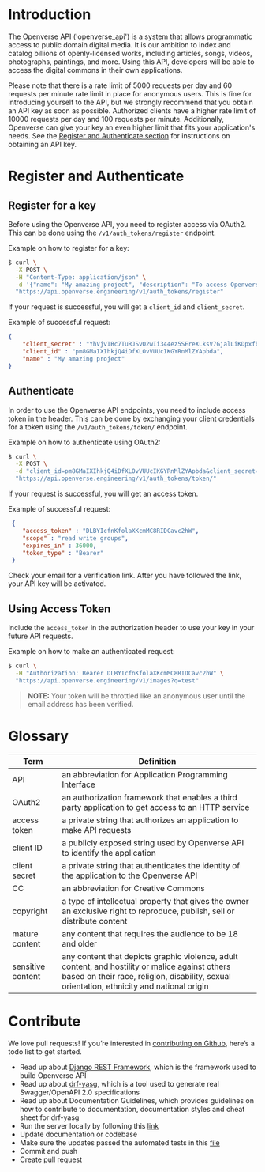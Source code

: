 # Introduction

The Openverse API ('openverse_api') is a system that allows programmatic access
to public domain digital media. It is our ambition to index and catalog billions
of openly-licensed works, including articles, songs, videos, photographs,
paintings, and more. Using this API, developers will be able to access the
digital commons in their own applications.

Please note that there is a rate limit of 5000 requests per day and 60 requests
per minute rate limit in place for anonymous users. This is fine for introducing
yourself to the API, but we strongly recommend that you obtain an API key as
soon as possible. Authorized clients have a higher rate limit of 10000 requests
per day and 100 requests per minute. Additionally, Openverse can give your key
an even higher limit that fits your application's needs. See the
[Register and Authenticate section](#section/Register-and-Authenticate) for
instructions on obtaining an API key.

# Register and Authenticate

## Register for a key
Before using the Openverse API, you need to register access via OAuth2. This can
be done using the `/v1/auth_tokens/register` endpoint.

Example on how to register for a key:
```bash
$ curl \
  -X POST \
  -H "Content-Type: application/json" \
  -d '{"name": "My amazing project", "description": "To access Openverse API", "email": "zack.krida@automattic.com"}' \
  "https://api.openverse.engineering/v1/auth_tokens/register"
```
If your request is successful, you will get a `client_id` and `client_secret`.

Example of successful request:
```json
{
    "client_secret" : "YhVjvIBc7TuRJSvO2wIi344ez5SEreXLksV7GjalLiKDpxfbiM8qfUb5sNvcwFOhBUVzGNdzmmHvfyt6yU3aGrN6TAbMW8EOkRMOwhyXkN1iDetmzMMcxLVELf00BR2e",
    "client_id" : "pm8GMaIXIhkjQ4iDfXLOvVUUcIKGYRnMlZYApbda",
    "name" : "My amazing project"
}
```

## Authenticate
In order to use the Openverse API endpoints, you need to include access token in
the header. This can be done by exchanging your client credentials for a token
using the `/v1/auth_tokens/token/` endpoint.

Example on how to authenticate using OAuth2:
```bash
$ curl \
  -X POST \
  -d "client_id=pm8GMaIXIhkjQ4iDfXLOvVUUcIKGYRnMlZYApbda&client_secret=YhVjvIBc7TuRJSvO2wIi344ez5SEreXLksV7GjalLiKDpxfbiM8qfUb5sNvcwFOhBUVzGNdzmmHvfyt6yU3aGrN6TAbMW8EOkRMOwhyXkN1iDetmzMMcxLVELf00BR2e&grant_type=client_credentials" \
  "https://api.openverse.engineering/v1/auth_tokens/token/"
```
If your request is successful, you will get an access token.

Example of successful request:
```json
 {
    "access_token" : "DLBYIcfnKfolaXKcmMC8RIDCavc2hW",
    "scope" : "read write groups",
    "expires_in" : 36000,
    "token_type" : "Bearer"
 }
```

Check your email for a verification link. After you have followed the link, your
API key will be activated.

## Using Access Token
Include the `access_token` in the authorization header to use your key in your
future API requests.

Example on how to make an authenticated request:
```bash
$ curl \
  -H "Authorization: Bearer DLBYIcfnKfolaXKcmMC8RIDCavc2hW" \
  "https://api.openverse.engineering/v1/images?q=test"
```

> **NOTE:** Your token will be throttled like an anonymous user until the email
> address has been verified.

# Glossary

| Term              | Definition |
|-------------------|---|
| API               | an abbreviation for Application Programming Interface |
| OAuth2            | an authorization framework that enables a third party application to get access to an HTTP service |
| access token      | a private string that authorizes an application to make API requests |
| client ID         | a publicly exposed string used by Openverse API to identify the application |
| client secret     | a private string that authenticates the identity of the application to the Openverse API |
| CC                | an abbreviation for Creative Commons |
| copyright         | a type of intellectual property that gives the owner an exclusive right to reproduce, publish, sell or distribute content |
| mature content    | any content that requires the audience to be 18 and older |
| sensitive content | any content that depicts graphic violence, adult content, and hostility or malice against others based on their race, religion, disability, sexual orientation, ethnicity and national origin |

# Contribute

We love pull requests! If you’re interested in
[contributing on Github](https://github.com/wordpress/openverse_api), here’s a
todo list to get started.

- Read up about [Django REST Framework](https://www.django-rest-framework.org/),
  which is the framework used to build Openverse API
- Read up about [drf-yasg](https://drf-yasg.readthedocs.io/en/stable/), which is
  a tool used to generate real Swagger/OpenAPI 2.0 specifications
- Read up about Documentation Guidelines, which provides guidelines on how to
  contribute to documentation, documentation styles and cheat sheet for drf-yasg
- Run the server locally by following this
  [link](https://github.com/wordpress/openverse_api#running-the-server-locally)
- Update documentation or codebase
- Make sure the updates passed the automated tests in this
  [file](https://github.com/wordpress/openverse_api/blob/master/.github/workflows/integration-tests.yml)
- Commit and push
- Create pull request
